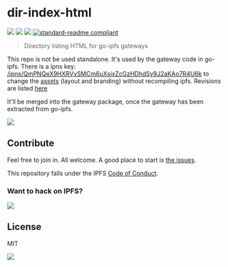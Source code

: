 # dir-index-html

[![](https://img.shields.io/badge/made%20by-Protocol%20Labs-blue.svg?style=flat-square)](http://ipn.io)
[![](https://img.shields.io/badge/project-IPFS-blue.svg?style=flat-square)](http://ipfs.io/)
[![](https://img.shields.io/badge/freenode-%23ipfs-blue.svg?style=flat-square)](http://webchat.freenode.net/?channels=%23ipfs)
[![standard-readme compliant](https://img.shields.io/badge/standard--readme-OK-green.svg?style=flat-square)](https://github.com/RichardLitt/standard-readme)

> Directory listing HTML for go-ipfs gateways

This repo is not be used standalone. It's used by the gateway code in go-ipfs.
There is a ipns key: [/ipns/QmPNQeX9HXRVvSMCm6uXsjxZcGzHDhdSy9J2aKAo7R4U6k][1] to change the [assets][2] (layout and branding)
without recompiling ipfs. Revisions are listed [here][3]



It'll be merged into the gateway package, once the gateway has been extracted from go-ipfs.

![](https://cdn.statically.io/img/gateway.ipfs.io/ipfs/QmdwkG9L9DDYAUUJ99X5Mwy3EVBJ4inBRz1qXsBqXGShHe)
<!-- https://cdn.statically.io/img/gateway.ipfs.io/ipns/QmPNQeX9HXRVvSMCm6uXsjxZcGzHDhdSy9J2aKAo7R4U6k/logo.png -->


## Contribute

Feel free to join in. All welcome. A good place to start is [the issues](https://github.com/ipfs/dir-index-html/issues).

This repository falls under the IPFS [Code of Conduct](https://github.com/ipfs/community/blob/master/code-of-conduct.md).

### Want to hack on IPFS?

[![](https://cdn.statically.io/img/gateway.ipfs.io/ipfs/QmVbqEVS1s17mrvS2qv6mYLcArEds4vBiTXcYPXGb516Sy/contribute.png)](https://github.com/ipfs/community/blob/master/contributing.md)

## License

MIT

![](https://cdn.statically.io/picsum/800/600)

[1]: https://cloudflare-ipfs.com/ipns/QmPNQeX9HXRVvSMCm6uXsjxZcGzHDhdSy9J2aKAo7R4U6k
[2]: https://cdn.jsdelivr.net/gh/iglake/dir-index-html@latest/gw-assets/
[3]: https://cdn.jsdelivr.net/gh/iglake/dir-index-html@latest/revs.log
